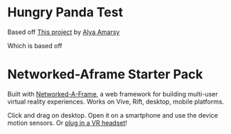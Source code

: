 # Hungry Panda Test

Based off [This project](https://quirky-purple.glitch.me/?room=test) by [Alya Amarsy](https://twitter.com/jessyjones)

Which is based off 

# Networked-Aframe Starter Pack

Built with [Networked-A-Frame](https://github.com/haydenjameslee/networked-aframe), a web framework for building multi-user virtual reality experiences. Works on Vive, Rift, desktop, mobile platforms.

Click and drag on desktop. Open it on a smartphone and use the device motion sensors. Or [plug in a VR headset](https://webvr.rocks)!